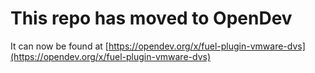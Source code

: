 # This repo has moved to OpenDev

It can now be found at [https://opendev.org/x/fuel-plugin-vmware-dvs](https://opendev.org/x/fuel-plugin-vmware-dvs)
